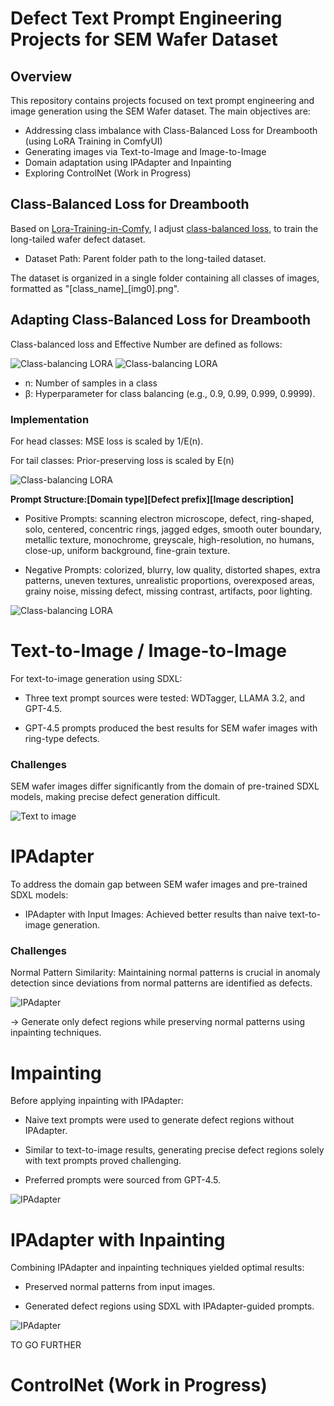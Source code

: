 # Defect Text Prompt Engineering Projects for SEM Wafer Dataset

## Overview
This repository contains projects focused on text prompt engineering and image generation using the SEM Wafer dataset. The main objectives are:

- Addressing class imbalance with Class-Balanced Loss for Dreambooth (using LoRA Training in ComfyUI)
- Generating images via Text-to-Image and Image-to-Image
- Domain adaptation using IPAdapter and Inpainting
- Exploring ControlNet (Work in Progress)

## Class-Balanced Loss for Dreambooth

Based on [Lora-Training-in-Comfy](https://github.com/LarryJane491/Lora-Training-in-Comfy/tree/main), I adjust [class-balanced loss](https://arxiv.org/pdf/1901.05555), to train the long-tailed wafer defect dataset.

- Dataset Path: Parent folder path to the long-tailed dataset.
  
The dataset is organized in a single folder containing all classes of images, formatted as "[class_name]_[img0].png".

## Adapting Class-Balanced Loss for Dreambooth
Class-balanced loss and Effective Number are defined as follows:

![Class-balancing LORA](https://github.com/mshdjren/Comfyui_wafer/blob/main/results/loss.png)
![Class-balancing LORA](https://github.com/mshdjren/Comfyui_wafer/blob/main/results/samples.png)

- n: Number of samples in a class
- β: Hyperparameter for class balancing (e.g., 0.9, 0.99, 0.999, 0.9999).

### Implementation
For head classes: MSE loss is scaled by 1/E(n).

For tail classes: Prior-preserving loss is scaled by E(n)

![Class-balancing LORA](https://github.com/mshdjren/Comfyui_wafer/blob/main/results/class_balanced_loss_details.jpg)

**Prompt Structure:[Domain type][Defect prefix][Image description]**
- Positive Prompts: scanning electron microscope, defect, ring-shaped, solo, centered, concentric rings, jagged edges, smooth outer boundary, metallic texture, monochrome, greyscale, high-resolution, no humans, close-up, uniform background, fine-grain texture.

- Negative Prompts: colorized, blurry, low quality, distorted shapes, extra patterns, uneven textures, unrealistic proportions, overexposed areas, grainy noise, missing defect, missing contrast, artifacts, poor lighting.

![Class-balancing LORA](https://github.com/mshdjren/Comfyui_wafer/blob/main/results/class_balanced_loss_Lora.jpg)


# Text-to-Image / Image-to-Image
For text-to-image generation using SDXL:

- Three text prompt sources were tested: WDTagger, LLAMA 3.2, and GPT-4.5.

- GPT-4.5 prompts produced the best results for SEM wafer images with ring-type defects.

### Challenges
SEM wafer images differ significantly from the domain of pre-trained SDXL models, making precise defect generation difficult.

![Text to image](https://github.com/mshdjren/Comfyui_wafer/blob/main/results/SDXL_text2image.jpg)

# IPAdapter
To address the domain gap between SEM wafer images and pre-trained SDXL models:

- IPAdapter with Input Images: Achieved better results than naive text-to-image generation.

### Challenges

Normal Pattern Similarity: Maintaining normal patterns is crucial in anomaly detection since deviations from normal patterns are identified as defects.

![IPAdapter](https://github.com/mshdjren/Comfyui_wafer/blob/main/results/SDXL_IPAdapter.jpg)

-> Generate only defect regions while preserving normal patterns using inpainting techniques.

# Impainting
Before applying inpainting with IPAdapter:

- Naive text prompts were used to generate defect regions without IPAdapter.

- Similar to text-to-image results, generating precise defect regions solely with text prompts proved challenging.

- Preferred prompts were sourced from GPT-4.5.

![IPAdapter](https://github.com/mshdjren/Comfyui_wafer/blob/main/results/SDXL_IPAdapter.jpg)

# IPAdapter with Inpainting
Combining IPAdapter and inpainting techniques yielded optimal results:

- Preserved normal patterns from input images.

- Generated defect regions using SDXL with IPAdapter-guided prompts.

![IPAdapter](https://github.com/mshdjren/Comfyui_wafer/blob/main/results/SDXL_IPAdapter.jpg)

TO GO FURTHER
# ControlNet (Work in Progress)
